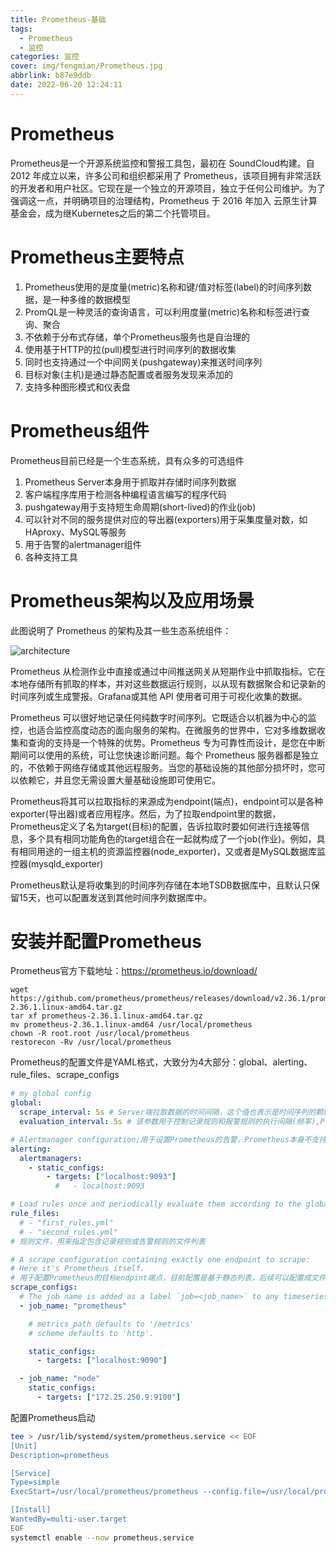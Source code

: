 ```yaml
---
title: Prometheus-基础
tags:
  - Prometheus
  - 监控
categories: 监控
cover: img/fengmian/Prometheus.jpg
abbrlink: b87e9ddb
date: 2022-06-20 12:24:11
---
```

# Prometheus

Prometheus是一个开源系统监控和警报工具包，最初在 SoundCloud构建。自 2012 年成立以来，许多公司和组织都采用了 Prometheus，该项目拥有非常活跃的开发者和用户社区。它现在是一个独立的开源项目，独立于任何公司维护。为了强调这一点，并明确项目的治理结构，Prometheus 于 2016 年加入 云原生计算基金会，成为继Kubernetes之后的第二个托管项目。



# Prometheus主要特点

1. Prometheus使用的是度量(metric)名称和键/值对标签(label)的时间序列数据，是一种多维的数据模型
2. PromQL是一种灵活的查询语言，可以利用度量(metric)名称和标签进行查询、聚合
3. 不依赖于分布式存储，单个Prometheus服务也是自治理的
4. 使用基于HTTP的拉(pull)模型进行时间序列的数据收集
5. 同时也支持通过一个中间网关(pushgateway)来推送时间序列
6. 目标对象(主机)是通过静态配置或者服务发现来添加的
7. 支持多种图形模式和仪表盘



# Prometheus组件

Prometheus目前已经是一个生态系统，具有众多的可选组件

1. Prometheus Server本身用于抓取并存储时间序列数据
2. 客户端程序库用于检测各种编程语言编写的程序代码
3. pushgateway用于支持短生命周期(short-lived)的作业(job)
4. 可以针对不同的服务提供对应的导出器(exporters)用于采集度量对数，如HAproxy、MySQL等服务
5. 用于告警的alertmanager组件
6. 各种支持工具



# Prometheus架构以及应用场景

此图说明了 Prometheus 的架构及其一些生态系统组件：

![architecture](architecture.png)



Prometheus 从检测作业中直接或通过中间推送网关从短期作业中抓取指标。它在本地存储所有抓取的样本，并对这些数据运行规则，以从现有数据聚合和记录新的时间序列或生成警报。Grafana或其他 API 使用者可用于可视化收集的数据。



Prometheus 可以很好地记录任何纯数字时间序列。它既适合以机器为中心的监控，也适合监控高度动态的面向服务的架构。在微服务的世界中，它对多维数据收集和查询的支持是一个特殊的优势。Prometheus 专为可靠性而设计，是您在中断期间可以使用的系统，可让您快速诊断问题。每个 Prometheus 服务器都是独立的，不依赖于网络存储或其他远程服务。当您的基础设施的其他部分损坏时，您可以依赖它，并且您无需设置大量基础设施即可使用它。

Prometheus将其可以拉取指标的来源成为endpoint(端点)，endpoint可以是各种exporter(导出器)或者应用程序。然后，为了拉取endpoint里的数据，Prometheus定义了名为target(目标)的配置，告诉拉取时要如何进行连接等信息，多个具有相同功能角色的target组合在一起就构成了一个job(作业)。例如，具有相同用途的一组主机的资源监控器(node_exporter)，又或者是MySQL数据库监控器(mysqld_exporter)

Prometheus默认是将收集到的时间序列存储在本地TSDB数据库中，且默认只保留15天，也可以配置发送到其他时间序列数据库中。

# 安装并配置Prometheus

Prometheus官方下载地址：https://prometheus.io/download/

```shell
wget https://github.com/prometheus/prometheus/releases/download/v2.36.1/prometheus-2.36.1.linux-amd64.tar.gz
tar xf prometheus-2.36.1.linux-amd64.tar.gz
mv prometheus-2.36.1.linux-amd64 /usr/local/prometheus
chown -R root.root /usr/local/prometheus
restorecon -Rv /usr/local/prometheus
```

Prometheus的配置文件是YAML格式，大致分为4大部分：global、alerting、rule_files、scrape_configs

```yaml
# my global config
global:
  scrape_interval: 5s # Server端拉取数据的时间间隔，这个值也表示是时间序列的颗粒度，可以被局部配置覆盖
  evaluation_interval: 5s # 该参数用于控制记录规则和报警规则的执行间隔(频率),Prometheus使用记录规则来创建新的时间序列并生成告警(Prometheus会拉取大量的时间序列度量数据，如CPU、内存、磁盘等，但这些单个的度量数据不能直接拿来告警，先用PromQL来编写规则得到我们想要的指标值，如何给规则定义一个名字，这个编写好的规则我们称之为记录规则，同时这是一个新的时间序列数据，这个已定义的规则名可以在告警规则中引用)

# Alertmanager configuration;用于设置Prometheus的告警，Prometheus本身不支持告警通知功能，需要借助Alertmanager组件
alerting:
  alertmanagers:
    - static_configs:
        - targets: ["localhost:9093"]
          #   - localhost:9093

# Load rules once and periodically evaluate them according to the global 'evaluation_interval'.
rule_files:
  # - "first_rules.yml"
  # - "second_rules.yml"
# 规则文件，用来指定包含记录规则或告警规则的文件列表

# A scrape configuration containing exactly one endpoint to scrape:
# Here it's Prometheus itself.
# 用于配置Prometheus的目标endpint端点，目前配置是基于静态列表，后续可以配置成文件读取和自动发现等方式
scrape_configs:
  # The job name is added as a label `job=<job_name>` to any timeseries scraped from this config.
  - job_name: "prometheus"

    # metrics_path defaults to '/metrics'
    # scheme defaults to 'http'.

    static_configs:
      - targets: ["localhost:9090"]

  - job_name: "node"
    static_configs:
      - targets: ["172.25.250.9:9100"]
```

配置Prometheus启动

``` bash
tee > /usr/lib/systemd/system/prometheus.service << EOF
[Unit]
Description=prometheus

[Service]
Type=simple
ExecStart=/usr/local/prometheus/prometheus --config.file=/usr/local/prometheus/prometheus.yml

[Install]
WantedBy=multi-user.target
EOF
systemctl enable --now prometheus.service
```
